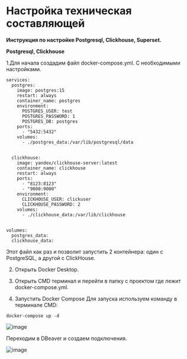 # **Настройка техническая составляющей**

**Инструкция по настройке Postgresql, Clickhouse, Superset.**

**Postgresql, Clickhouse**

1.Для начала создадим файл docker-compose.yml. С необходимыми настройками.

```
services:
  postgres:
    image: postgres:15
    restart: always
    container_name: postgres
    environment:
      POSTGRES_USER: test
      POSTGRES_PASSWORD: 1
      POSTGRES_DB: postgres
    ports:
      - "5432:5432"
    volumes:
      - ./postgres_data:/var/lib/postgresql/data
      

  clickhouse:
    image: yandex/clickhouse-server:latest
    container_name: clickhouse
    restart: always
    ports:
      - "8123:8123"
      - "9000:9000"
    environment:
      CLICKHOUSE_USER: clickuser
      CLICKHOUSE_PASSWORD: 2
    volumes:
      - ./clickhouse_data:/var/lib/clickhouse


volumes:
  postgres_data:
  clickhouse_data:
```
Этот файл как раз и позволит запустить 2 контейнера: один с PostgreSQL, а другой с ClickHouse.

2. Открыть Docker Desktop.

3. Открыть CMD терминал и перейти в папку с проектом где лежит docker-compose.yml.

4. Запустить Docker Compose
Для запуска используем команду в терминале CMD:

```
docker-compose up -d
```

![image](https://github.com/user-attachments/assets/9a359dbe-0907-4568-89b8-e362ad6139cd)

Переходим в DBeaver и создаем подключения.

![image](https://github.com/user-attachments/assets/2fa79591-860f-455c-b821-30645910277d)



